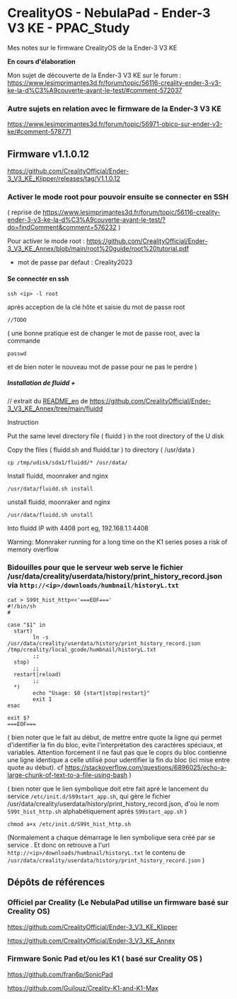 # CrealityOS - NebulaPad - Ender-3 V3 KE - PPAC_Study

Mes notes sur le firmware CrealityOS de la Ender-3 V3 KE 

**En cours d'élaboration**

Mon sujet de découverte de la Ender-3 V3 KE sur le forum : https://www.lesimprimantes3d.fr/forum/topic/56116-creality-ender-3-v3-ke-la-d%C3%A9couverte-avant-le-test/#comment-572037

### Autre sujets en relation avec le firmware de la Ender-3 V3 KE

https://www.lesimprimantes3d.fr/forum/topic/56971-obico-sur-ender-v3-ke/#comment-578771


## Firmware v1.1.0.12 

https://github.com/CrealityOfficial/Ender-3_V3_KE_Klipper/releases/tag/V1.1.0.12

### Activer le mode root pour pouvoir ensuite se connecter en SSH

( reprise de https://www.lesimprimantes3d.fr/forum/topic/56116-creality-ender-3-v3-ke-la-d%C3%A9couverte-avant-le-test/?do=findComment&comment=576232 )

Pour activer le mode root : https://github.com/CrealityOfficial/Ender-3_V3_KE_Annex/blob/main/root%20guide/root%20tutorial.pdf
 * mot de passe par defaut : Creality2023

#### Se connectér en ssh

~~~
ssh <ip> -l root
~~~
après acception de la clé hôte et saisie du mot de passe root
~~~
//TODO
~~~

( une bonne pratique est de changer le mot de passe root, avec la commande 
~~~
passwd
~~~
et de bien noter le nouveau mot de passe pour ne pas le perdre
)

##### Installation de fluidd + 
// extrait du [README_en](https://github.com/CrealityOfficial/Ender-3_V3_KE_Annex/blob/main/fluidd/README_en) de https://github.com/CrealityOfficial/Ender-3_V3_KE_Annex/tree/main/fluidd

Instruction

Put the same level directory file ( fluidd ) in the root directory of the U disk

Copy the files ( fluidd.sh and fluidd.tar ) to directory ( /usr/data )
~~~
cp /tmp/udisk/sda1/fluidd/* /usr/data/
~~~

Install fluidd, moonraker and nginx
~~~
/usr/data/fluidd.sh install
~~~

unstall fluidd, moonraker and nginx
~~~
/usr/data/fluidd.sh unstall
~~~

Into fluidd
IP with 4408 port
eg, 192.168.1.1:4408


Warning: Monnraker running for a long time on the K1 series poses a risk of memory overflow

### Bidouilles pour que le serveur web serve le fichier /usr/data/creality/userdata/history/print_history_record.json via `http://<ip>/downloads/humbnail/historyL.txt`


~~~
cat > S99t_hist_http<<'===EOF==='
#!/bin/sh
#

case "$1" in
  start)
        ln -s /usr/data/creality/userdata/history/print_history_record.json /tmp/creality/local_gcode/humbnail/historyL.txt
        ;;
  stop)
        ;;
  restart|reload)
        ;;
  *)
        echo "Usage: $0 {start|stop|restart}"
        exit 1
esac

exit $?
===EOF===

~~~

( bien noter que le fait au début, de mettre entre quote la ligne qui permet d'identifier la fin du bloc, evite l'interprétation des caractères spéciaux, et variables. Attention forcement il ne faut pas que le coprs du bloc contienne une ligne identique a celle utilisé pour udentifier la fin du bloc (ici mise entre quote au début). cf https://stackoverflow.com/questions/6896025/echo-a-large-chunk-of-text-to-a-file-using-bash )

( bien noter que le lien symbolique doit etre fait apré le lancement du service `/etc/init.d/S99start_app.sh`, qui gère le fichier /usr/data/creality/userdata/history/print_history_record.json,  d'où le nom `S99t_hist_http.sh` alphabétiquement aprés `S99start_app.sh` )

~~~
chmod a+x /etc/init.d/S99t_hist_http.sh
~~~

(Normalement a chaque démarrage le lien symbolique sera créé par se service . Et donc on retrouve a l'url `http://<ip>/downloads/humbnail/historyL.txt` le contenu de `/usr/data/creality/userdata/history/print_history_record.json` )

## Dépôts de références

### Officiel par Creality (Le NebulaPad utilise un firmware basé sur Creality OS)

https://github.com/CrealityOfficial/Ender-3_V3_KE_Klipper

https://github.com/CrealityOfficial/Ender-3_V3_KE_Annex

### Firmware Sonic Pad et/ou les K1 ( basé sur Creality OS )

https://github.com/fran6p/SonicPad

https://github.com/Guilouz/Creality-K1-and-K1-Max
